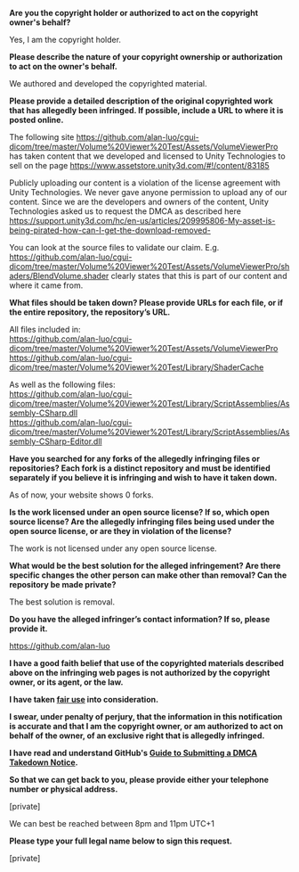 **Are you the copyright holder or authorized to act on the copyright owner's behalf?**

Yes, I am the copyright holder.

**Please describe the nature of your copyright ownership or authorization to act on the owner's behalf.**

We authored and developed the copyrighted material.

**Please provide a detailed description of the original copyrighted work that has allegedly been infringed. If possible, include a URL to where it is posted online.**

The following site https://github.com/alan-luo/cgui-dicom/tree/master/Volume%20Viewer%20Test/Assets/VolumeViewerPro has taken content that we developed and licensed to Unity Technologies to sell on the page https://www.assetstore.unity3d.com/#!/content/83185

Publicly uploading our content is a violation of the license agreement with Unity Technologies. We never gave anyone permission to upload any of our content. Since we are the developers and owners of the content, Unity Technologies asked us to request the DMCA as described here https://support.unity3d.com/hc/en-us/articles/209995806-My-asset-is-being-pirated-how-can-I-get-the-download-removed-

You can look at the source files to validate our claim. E.g. https://github.com/alan-luo/cgui-dicom/tree/master/Volume%20Viewer%20Test/Assets/VolumeViewerPro/shaders/BlendVolume.shader clearly states that this is part of our content and where it came from.

**What files should be taken down? Please provide URLs for each file, or if the entire repository, the repository’s URL.**

All files included in:  
https://github.com/alan-luo/cgui-dicom/tree/master/Volume%20Viewer%20Test/Assets/VolumeViewerPro  
https://github.com/alan-luo/cgui-dicom/tree/master/Volume%20Viewer%20Test/Library/ShaderCache

As well as the following files:  
https://github.com/alan-luo/cgui-dicom/tree/master/Volume%20Viewer%20Test/Library/ScriptAssemblies/Assembly-CSharp.dll  
https://github.com/alan-luo/cgui-dicom/tree/master/Volume%20Viewer%20Test/Library/ScriptAssemblies/Assembly-CSharp-Editor.dll

**Have you searched for any forks of the allegedly infringing files or repositories? Each fork is a distinct repository and must be identified separately if you believe it is infringing and wish to have it taken down.**

As of now, your website shows 0 forks.

**Is the work licensed under an open source license? If so, which open source license? Are the allegedly infringing files being used under the open source license, or are they in violation of the license?**

The work is not licensed under any open source license.

**What would be the best solution for the alleged infringement? Are there specific changes the other person can make other than removal? Can the repository be made private?**

The best solution is removal.

**Do you have the alleged infringer’s contact information? If so, please provide it.**

https://github.com/alan-luo

**I have a good faith belief that use of the copyrighted materials described above on the infringing web pages is not authorized by the copyright owner, or its agent, or the law.**

**I have taken <a href="https://www.lumendatabase.org/topics/22">fair use</a> into consideration.**

**I swear, under penalty of perjury, that the information in this notification is accurate and that I am the copyright owner, or am authorized to act on behalf of the owner, of an exclusive right that is allegedly infringed.**

**I have read and understand GitHub's <a href="https://help.github.com/articles/guide-to-submitting-a-dmca-takedown-notice/">Guide to Submitting a DMCA Takedown Notice</a>.**

**So that we can get back to you, please provide either your telephone number or physical address.**

[private]

We can best be reached between 8pm and 11pm UTC+1

**Please type your full legal name below to sign this request.**

[private]
